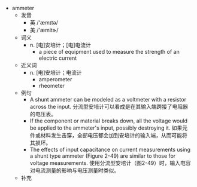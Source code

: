 - ammeter
  - 发音
    - 英 /'æmɪtə/
    - 美 /'æmitɚ/
  - 词义
    - n. [电]安培计；[电]电流计
      - a piece of equipment used to measure the strength of an electric current
  - 近义词
    - n. [电]安培计；电流计
      - amperometer
      - rheometer
  - 例句
    - A shunt ammeter can be modeled as a voltmeter with a resistor across the input. 分流型安培计可以看成是在其输入端跨接了电阻器的电压表。
    - If the component or material breaks down, all the voltage would be applied to the ammeter's input, possibly destroying it. 如果元件或材料发生击穿，全部电压都会加到安培计的输入端，从而可能将其损坏。
    - The effects of input capacitance on current measurements using a shunt type ammeter (Figure 2-49) are similar to those for voltage measurements. 使用分流型安培计（图2-49）时，输入电容对电流测量的影响与电压测量时类似。
  - 补充